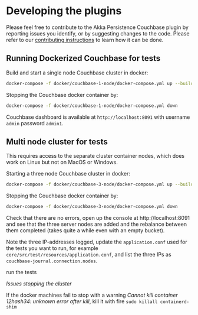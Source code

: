 # Developing the plugins

Please feel free to contribute to the Akka Persistence Couchbase plugin by reporting issues you identify, 
or by suggesting changes to the code. Please refer to our [contributing instructions](https://github.com/akka/akka-persistence-couchbase/blob/master/CONTRIBUTING.md) to learn how it can be done.

## 

## Running Dockerized Couchbase for tests

Build and start a single node Couchbase cluster in docker:
```bash
docker-compose -f docker/couchbase-1-node/docker-compose.yml up --build
```

Stopping the Couchbase docker container by:
```bash
docker-compose -f docker/couchbase-1-node/docker-compose.yml down
```

Couchbase dashboard is available at `http://localhost:8091` with username `admin` password `admin1`.

## Multi node cluster for tests

This requires access to the separate cluster container nodes, which does work on Linux but not on MacOS or Windows.

Starting a three node Couchbase cluster in docker:

```bash
docker-compose -f docker/couchbase-3-node/docker-compose.yml up --build
```

Stopping the Couchbase docker container by:
```bash
docker-compose -f docker/couchbase-3-node/docker-compose.yml down
```


Check that there are no errors, open up the console at http://localhost:8091 and see that the three server 
nodes are added and the rebalance between them completed (takes quite a while even with an empty bucket).

Note the three IP-addresses logged, update the `application.conf` used for the tests you want to run, for example
`core/src/test/resources/application.conf`, and list the three IPs as `couchbase-journal.connection.nodes`.

run the tests

*Issues stopping the cluster* 

If the docker machines fail to stop with a warning _Cannot kill container 12hash34: unknown error after kill_, 
kill it with fire `sudo killall containerd-shim`